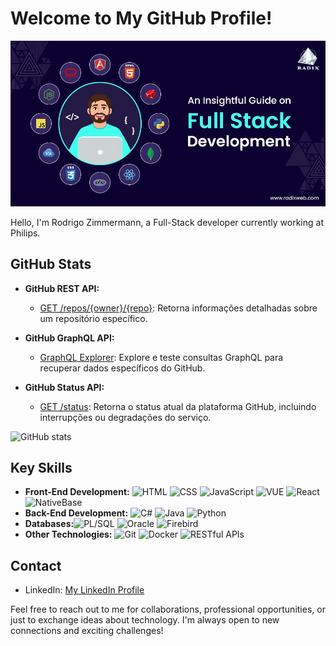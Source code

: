 # Welcome to My GitHub Profile!

![Full-Stack Developer](Guide_to_Full_Stack_Development_000eb0b2d0.jpg)

Hello, I'm Rodrigo Zimmermann, a Full-Stack developer currently working at Philips.

## GitHub Stats

- **GitHub REST API:**
  - [GET /repos/{owner}/{repo}](https://docs.github.com/en/rest/reference/repos#get-a-repository): Retorna informações detalhadas sobre um repositório específico.

- **GitHub GraphQL API:**
  - [GraphQL Explorer](https://docs.github.com/en/graphql/overview/explorer): Explore e teste consultas GraphQL para recuperar dados específicos do GitHub.

- **GitHub Status API:**
  - [GET /status](https://www.githubstatus.com/api/v2/status.json): Retorna o status atual da plataforma GitHub, incluindo interrupções ou degradações do serviço.

![GitHub stats](https://github-readme-stats.vercel.app/api?username=RodrigoZimmermann&show_icons=true)

## Key Skills

- **Front-End Development:** ![HTML](https://img.shields.io/badge/-HTML-orange) ![CSS](https://img.shields.io/badge/-CSS-blue) ![JavaScript](https://img.shields.io/badge/-JavaScript-yellow) ![VUE](https://img.shields.io/badge/-VUE-green) ![React](https://img.shields.io/badge/-React-blueviolet) ![NativeBase](https://img.shields.io/badge/-NativeBase-lightgrey)
- **Back-End Development:** ![C#](https://img.shields.io/badge/-C%23-purple) ![Java](https://img.shields.io/badge/-Java-red) ![Python](https://img.shields.io/badge/-Python-blue)
- **Databases:**![PL/SQL](https://img.shields.io/badge/-PL%2FSQL-orange) ![Oracle](https://img.shields.io/badge/-Oracle-red) ![Firebird](https://img.shields.io/badge/-Firebird-lightgrey)
- **Other Technologies:** ![Git](https://img.shields.io/badge/-Git-black) ![Docker](https://img.shields.io/badge/-Docker-blue) ![RESTful APIs](https://img.shields.io/badge/-RESTful%20APIs-green)

## Contact

- LinkedIn: [My LinkedIn Profile](https://br.linkedin.com/in/rodrigo-lu%C3%ADs-zimmermann-869155180)

Feel free to reach out to me for collaborations, professional opportunities, or just to exchange ideas about technology. I'm always open to new connections and exciting challenges!

